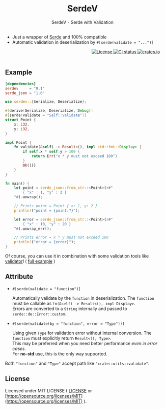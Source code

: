 <div align="center">
    <h1>SerdeV</h1>
    SerdeV - Serde with Validation
</div>

<br>

- Just a wrapper of <a href="https://github.com/serde-rs/serde" target="_blank">Serde</a> and 100% compatible
- Automatic validation in deserialization by `#[serde(validate = "...")]`

<div align="right">
    <a href="https://github.com/ohkami-rs/serdev/blob/main/LICENSE" target="_blank">
        <img alt="License" src="https://img.shields.io/crates/l/ohkami.svg" />
    </a>
    <a href="https://github.com/ohkami-rs/serdev/actions" target="_blank">
        <img alt="CI status" src="https://github.com/ohkami-rs/serdev/actions/workflows/CI.yml/badge.svg"/>
    </a>
    <a href="https://crates.io/crates/serdev" target="_blank">
        <img alt="crates.io" src="https://img.shields.io/crates/v/serdev" />
    </a>
</div>

<br>

## Example

```toml
[dependencies]
serdev     = "0.1"
serde_json = "1.0"
```

```rust
use serdev::{Serialize, Deserialize};

#[derive(Serialize, Deserialize, Debug)]
#[serde(validate = "Self::validate")]
struct Point {
    x: i32,
    y: i32,
}

impl Point {
    fn validate(&self) -> Result<(), impl std::fmt::Display> {
        if self.x * self.y > 100 {
            return Err("x * y must not exceed 100")
        }
        Ok(())
    }
}

fn main() {
    let point = serde_json::from_str::<Point>(r#"
        { "x" : 1, "y" : 2 }
    "#).unwrap();

    // Prints point = Point { x: 1, y: 2 }
    println!("point = {point:?}");

    let error = serde_json::from_str::<Point>(r#"
        { "x" : 10, "y" : 20 }
    "#).unwrap_err();

    // Prints error = x * y must not exceed 100
    println!("error = {error}");
}
```

Of course, you can use it in combination with some validation tools like <a href="https://crates.io/crates/validator" target="_blank">validator</a>! ( <a href="https://github.com/ohkami-rs/serdev/blob/main/examples/examples/validator.rs" target="_blank">full example</a> )


## Attribute

- `#[serde(validate = "function")]`

  Automatically validate by the `function` in deserialization. The `function` must be callable as `fn(&self) -> Result<(), impl Display>`.\
  Errors are converted to a `String` internally and passed to `serde::de::Error::custom`.

- `#[serde(validate(by = "function", error = "Type"))]`

  Using given `Type` for validation error without internal conversion. The `function` must explicitly return `Result<(), Type>`.\
  This may be preferred when you need better performance _even in error cases_.\
  For **no-std** use, this is the only way supported.

Both `"function"` and `"Type"` accept path like `"crate::utils::validate"`.


## License

Licensed under MIT LICENSE ( [LICENSE](https://github.com/ohkami-rs/serdev/blob/main/LICENSE) or [https://opensource.org/licenses/MIT](https://opensource.org/licenses/MIT) ).
